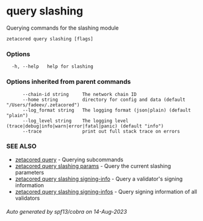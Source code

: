 # query slashing

Querying commands for the slashing module

```
zetacored query slashing [flags]
```

### Options

```
  -h, --help   help for slashing
```

### Options inherited from parent commands

```
      --chain-id string     The network chain ID
      --home string         directory for config and data (default "/Users/fadeev/.zetacored")
      --log_format string   The logging format (json|plain) (default "plain")
      --log_level string    The logging level (trace|debug|info|warn|error|fatal|panic) (default "info")
      --trace               print out full stack trace on errors
```

### SEE ALSO

* [zetacored query](zetacored_query.md)	 - Querying subcommands
* [zetacored query slashing params](zetacored_query_slashing_params.md)	 - Query the current slashing parameters
* [zetacored query slashing signing-info](zetacored_query_slashing_signing-info.md)	 - Query a validator's signing information
* [zetacored query slashing signing-infos](zetacored_query_slashing_signing-infos.md)	 - Query signing information of all validators

###### Auto generated by spf13/cobra on 14-Aug-2023
